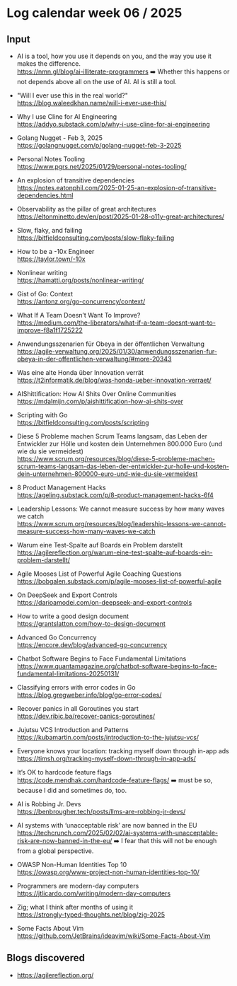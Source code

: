 # Log calendar week 06 / 2025


## Input


- AI is a tool, how you use it depends on you, and the way you use it makes the difference.  
https://nmn.gl/blog/ai-illiterate-programmers
:arrow_right:
Whether this happens or not depends above all on the use of AI. AI is still a tool.

- "Will I ever use this in the real world?"  
https://blog.waleedkhan.name/will-i-ever-use-this/

- Why I use Cline for AI Engineering  
https://addyo.substack.com/p/why-i-use-cline-for-ai-engineering

- Golang Nugget - Feb 3, 2025  
https://golangnugget.com/p/golang-nugget-feb-3-2025

- Personal Notes Tooling  
https://www.pgrs.net/2025/01/29/personal-notes-tooling/
- An explosion of transitive dependencies  
https://notes.eatonphil.com/2025-01-25-an-explosion-of-transitive-dependencies.html

- Observability as the pillar of great architectures  
https://eltonminetto.dev/en/post/2025-01-28-o11y-great-architectures/
- Slow, flaky, and failing  
https://bitfieldconsulting.com/posts/slow-flaky-failing
- How to be a -10x Engineer  
https://taylor.town/-10x
- Nonlinear writing  
https://hamatti.org/posts/nonlinear-writing/
- Gist of Go: Context  
https://antonz.org/go-concurrency/context/
- What If A Team Doesn’t Want To Improve?  
https://medium.com/the-liberators/what-if-a-team-doesnt-want-to-improve-f8a1f1725222
- Anwendungsszenarien für Obeya in der öffentlichen Verwaltung  
https://agile-verwaltung.org/2025/01/30/anwendungsszenarien-fur-obeya-in-der-offentlichen-verwaltung/#more-20343
- Was eine alte Honda über Innovation verrät  
https://t2informatik.de/blog/was-honda-ueber-innovation-verraet/
- AIShittification: How AI Shits Over Online Communities  
https://mdalmijn.com/p/aishittification-how-ai-shits-over
- Scripting with Go  
https://bitfieldconsulting.com/posts/scripting
- Diese 5 Probleme machen Scrum Teams langsam, das Leben der Entwickler zur Hölle und kosten dein Unternehmen 800.000 Euro (und wie du sie vermeidest)  
https://www.scrum.org/resources/blog/diese-5-probleme-machen-scrum-teams-langsam-das-leben-der-entwickler-zur-holle-und-kosten-dein-unternehmen-800000-euro-und-wie-du-sie-vermeidest
- 8 Product Management Hacks  
https://ageling.substack.com/p/8-product-management-hacks-6f4
- Leadership Lessons: We cannot measure success by how many waves we catch  
https://www.scrum.org/resources/blog/leadership-lessons-we-cannot-measure-success-how-many-waves-we-catch
- Warum eine Test-Spalte auf Boards ein Problem darstellt  
https://agilereflection.org/warum-eine-test-spalte-auf-boards-ein-problem-darstellt/

- Agile Mooses List of Powerful Agile Coaching Questions  
https://bobgalen.substack.com/p/agile-mooses-list-of-powerful-agile
- On DeepSeek and Export Controls  
https://darioamodei.com/on-deepseek-and-export-controls
- How to write a good design document  
https://grantslatton.com/how-to-design-document

- Advanced Go Concurrency  
https://encore.dev/blog/advanced-go-concurrency
- Chatbot Software Begins to Face Fundamental Limitations  
https://www.quantamagazine.org/chatbot-software-begins-to-face-fundamental-limitations-20250131/
- Classifying errors with error codes in Go  
https://blog.gregweber.info/blog/go-error-codes/
- Recover panics in all Goroutines you start  
https://dev.ribic.ba/recover-panics-goroutines/
- Jujutsu VCS Introduction and Patterns  
https://kubamartin.com/posts/introduction-to-the-jujutsu-vcs/
- Everyone knows your location: tracking myself down through in-app ads  
https://timsh.org/tracking-myself-down-through-in-app-ads/
- It’s OK to hardcode feature flags  
https://code.mendhak.com/hardcode-feature-flags/
:arrow_right: must be so, because I did and sometimes do, too.
- AI is Robbing Jr. Devs  
https://benbrougher.tech/posts/llms-are-robbing-jr-devs/
- AI systems with ‘unacceptable risk’ are now banned in the EU  
https://techcrunch.com/2025/02/02/ai-systems-with-unacceptable-risk-are-now-banned-in-the-eu/
:arrow_right: I fear that this will not be enough from a global perspective.
- OWASP Non-Human Identities Top 10  
https://owasp.org/www-project-non-human-identities-top-10/
- Programmers are modern-day computers  
https://jtlicardo.com/writing/modern-day-computers
- Zig; what I think after months of using it  
https://strongly-typed-thoughts.net/blog/zig-2025
- Some Facts About Vim  
https://github.com/JetBrains/ideavim/wiki/Some-Facts-About-Vim

## Blogs discovered
- https://agilereflection.org/
